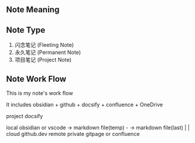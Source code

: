 ## Note Meaning

## Note Type

1. 闪念笔记 (Fleeting Note)
2. 永久笔记 (Permanent Note)
3. 项目笔记 (Project Note)

## Note Work Flow

This is my note's work flow

It includes obsidian + github + docsify + confluence + OneDrive

project docsify

local  obsidian or vscode -> markdown file(temp) - -> markdown file(last)
                                    		          |                                        |
cloud    github.dev    		 remote private            gitpage or confluence
